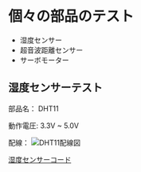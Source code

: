 # 個々の部品のテスト

- 湿度センサー
- 超音波距離センサー
- サーボモーター

## 湿度センサーテスト

部品名： DHT11

動作電圧: 3.3V ~ 5.0V

配線：
![DHT11配線図](https://cdn.shopify.com/s/files/1/0445/1942/4158/files/2021-12-08_16.35.02_480x480.png?v=1638948921)

[湿度センサーコード]()

